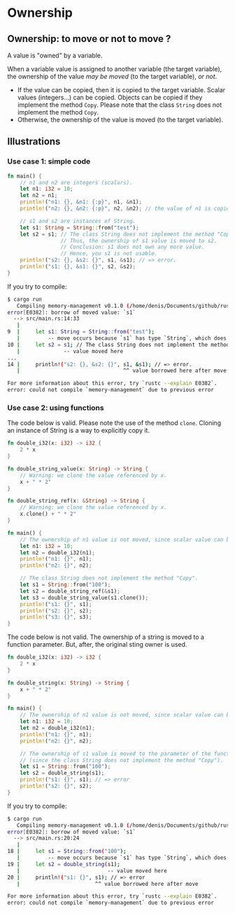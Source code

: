# Ownership

## Ownership: to move or not to move ?

A value is "owned" by a variable. 

When a variable value is assigned to another variable (the target variable),
the ownership of the value _may be moved_ (to the target variable), _or not_.

* If the value can be copied, then it is copied to the target variable.
  Scalar values (integers...) can be copied. Objects can be copied if they 
  implement the method `Copy`. Please note that the class `String` does not 
  implement the method `Copy`.
* Otherwise, the ownership of the value is moved (to the target variable).

## Illustrations

### Use case 1: simple code

```rust
fn main() {
    // n1 and n2 are integers (scalars).
    let n1: i32 = 10;
    let n2 = n1;
    println!("n1: {}, &n1: {:p}", n1, &n1);
    println!("n2: {}, &n2: {:p}", n2, &n2); // the value of n1 is copied to n2.

    // s1 and s2 are instances of String.
    let s1: String = String::from("test");
    let s2 = s1; // The class String does not implement the method "Copy".
                 // Thus, the ownership of s1 value is moved to s2.
                 // Conclusion: s1 does not own any more value.
                 // Hence, you s1 is not usable.
    println!("s2: {}, &s2: {}", s1, &s1); // => error.
    println!("s1: {}, &s1: {}", s2, &s2);
}
```

If you try to compile:

```bash
$ cargo run
   Compiling memory-management v0.1.0 (/home/denis/Documents/github/rust-playground/memory-management)
error[E0382]: borrow of moved value: `s1`
  --> src/main.rs:14:33
   |
9  |     let s1: String = String::from("test");
   |         -- move occurs because `s1` has type `String`, which does not implement the `Copy` trait
10 |     let s2 = s1; // The class String does not implement the method "Copy".
   |              -- value moved here
...
14 |     println!("s2: {}, &s2: {}", s1, &s1); // => error.
   |                                 ^^ value borrowed here after move

For more information about this error, try `rustc --explain E0382`.
error: could not compile `memory-management` due to previous error
```

### Use case 2: using functions

The code below is valid. Please note the use of the method `clone`.
Cloning an instance of String is a way to explicitly copy it.

```rust
fn double_i32(x: i32) -> i32 {
    2 * x
}

fn double_string_value(x: String) -> String {
    // Warning: we clone the value referenced by x.
    x + " * 2"
}

fn double_string_ref(x: &String) -> String {
    // Warning: we clone the value referenced by x.
    x.clone() + " * 2"
}

fn main() {
    // The ownership of n1 value is not moved, since scalar value can be copied.
    let n1: i32 = 10;
    let n2 = double_i32(n1);
    println!("n1: {}", n1);
    println!("n2: {}", n2);

    // The class String does not implement the method "Copy".
    let s1 = String::from("100");
    let s2 = double_string_ref(&s1);
    let s3 = double_string_value(s1.clone());
    println!("s1: {}", s1);
    println!("s2: {}", s2);
    println!("s3: {}", s3);
}
```

The code below is not valid. The ownership of a string is moved to a function parameter.
But, after, the original sting owner is used. 

```rust
fn double_i32(x: i32) -> i32 {
    2 * x
}

fn double_string(x: String) -> String {
    x + " * 2"
}

fn main() {
    // The ownership of n1 value is not moved, since scalar value can be copied.
    let n1: i32 = 10;
    let n2 = double_i32(n1);
    println!("n1: {}", n1);
    println!("n2: {}", n2);

    // The ownership of s1 value is moved to the parameter of the function "double_string"
    // (since the class String does not implement the method "Copy").
    let s1 = String::from("100");
    let s2 = double_string(s1);
    println!("s1: {}", s1); // => error
    println!("s2: {}", s2);
}
```

If you try to compile:

```bash
$ cargo run
   Compiling memory-management v0.1.0 (/home/denis/Documents/github/rust-playground/memory-management)
error[E0382]: borrow of moved value: `s1`
  --> src/main.rs:20:24
   |
18 |     let s1 = String::from("100");
   |         -- move occurs because `s1` has type `String`, which does not implement the `Copy` trait
19 |     let s2 = double_string(s1);
   |                            -- value moved here
20 |     println!("s1: {}", s1); // => error
   |                        ^^ value borrowed here after move

For more information about this error, try `rustc --explain E0382`.
error: could not compile `memory-management` due to previous error
```
